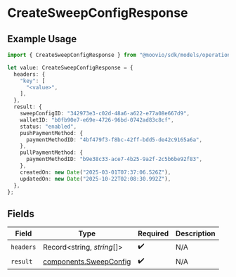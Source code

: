 # CreateSweepConfigResponse

## Example Usage

```typescript
import { CreateSweepConfigResponse } from "@moovio/sdk/models/operations";

let value: CreateSweepConfigResponse = {
  headers: {
    "key": [
      "<value>",
    ],
  },
  result: {
    sweepConfigID: "342973e3-c02d-48a6-a622-e77a08e667d9",
    walletID: "b0fb90e7-e69e-4726-96bd-0742ad83c8cf",
    status: "enabled",
    pushPaymentMethod: {
      paymentMethodID: "4bf479f3-f8bc-42ff-bdd5-de42c9165a6a",
    },
    pullPaymentMethod: {
      paymentMethodID: "b9e38c33-ace7-4b25-9a2f-2c5b6be92f83",
    },
    createdOn: new Date("2025-03-01T07:37:06.526Z"),
    updatedOn: new Date("2025-10-22T02:08:30.992Z"),
  },
};
```

## Fields

| Field                                                            | Type                                                             | Required                                                         | Description                                                      |
| ---------------------------------------------------------------- | ---------------------------------------------------------------- | ---------------------------------------------------------------- | ---------------------------------------------------------------- |
| `headers`                                                        | Record<string, *string*[]>                                       | :heavy_check_mark:                                               | N/A                                                              |
| `result`                                                         | [components.SweepConfig](../../models/components/sweepconfig.md) | :heavy_check_mark:                                               | N/A                                                              |